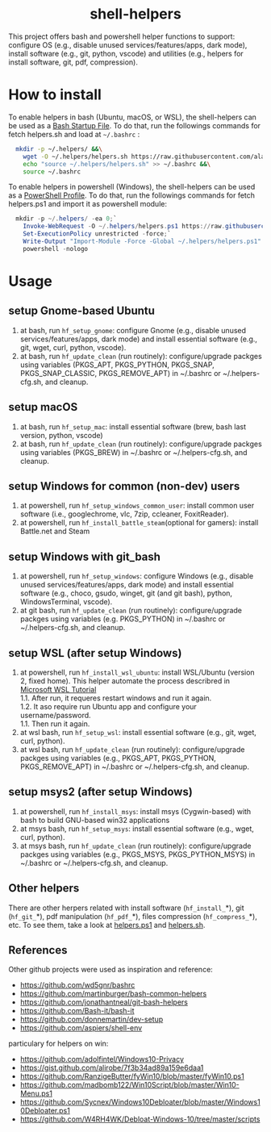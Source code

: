<h1 align="center">shell-helpers</h1>

This project offers bash and powershell helper functions to support: configure OS (e.g., disable unused services/features/apps, dark mode), install software (e.g.,  git, python, vscode) and utilities (e.g., helpers for install software, git, pdf, compression).

# How to install

To enable helpers in bash (Ubuntu, macOS, or WSL), the shell-helpers can be used as a [Bash Startup File](https://www.gnu.org/software/bash/manual/html_node/Bash-Startup-Files.html). To do that, run the followings commands for fetch helpers.sh and load at `~/.bashrc` :

``` bash
  mkdir -p ~/.helpers/ &&\
    wget -O ~/.helpers/helpers.sh https://raw.githubusercontent.com/alanlivio/shell-helpers/master/helpers.sh &&\
    echo "source ~/.helpers/helpers.sh" >> ~/.bashrc &&\
    source ~/.bashrc
  ```

To enable helpers in powershell (Windows), the shell-helpers can be used as a [PowerShell Profile](https://docs.microsoft.com/en-us/powershell/module/microsoft.powershell.core/about/about_profiles?view=powershell-7). To do that, run the followings commands for fetch helpers.ps1 and import it as powershell module:

``` powershell
  mkdir -p ~/.helpers/ -ea 0;`
    Invoke-WebRequest -O ~/.helpers/helpers.ps1 https://raw.githubusercontent.com/alanlivio/shell-helpers/master/helpers.ps1;`
    Set-ExecutionPolicy unrestricted -force;`
    Write-Output "Import-Module -Force -Global ~/.helpers/helpers.ps1" > $Profile.AllUsersAllHosts;`
    powershell -nologo
  ```

# Usage

## setup Gnome-based Ubuntu

1. at bash, run `hf_setup_gnome`: configure Gnome (e.g., disable unused services/features/apps, dark mode) and install essential software (e.g., git, wget, curl, python, vscode).
2. at bash, run `hf_update_clean` (run routinely): configure/upgrade packges using variables (PKGS_APT, PKGS_PYTHON, PKGS_SNAP, PKGS_SNAP_CLASSIC, PKGS_REMOVE_APT) in ~/.bashrc or ~/.helpers-cfg.sh, and cleanup.

## setup macOS

1. at bash, run `hf_setup_mac`: install essential software (brew, bash last version, python, vscode)
2. at bash, run `hf_update_clean` (run routinely): configure/upgrade packges using variables (PKGS_BREW) in ~/.bashrc or ~/.helpers-cfg.sh, and cleanup.

## setup Windows for common (non-dev) users

1. at powershell, run `hf_setup_windows_common_user`: install common user software (i.e., googlechrome, vlc, 7zip, ccleaner, FoxitReader).
2. at powershell, run `hf_install_battle_steam`(optional for gamers): install Battle.net and Steam

## setup Windows with git_bash

1. at powershell, run `hf_setup_windows`: configure Windows (e.g., disable unused services/features/apps, dark mode) and install essential software (e.g., choco, gsudo, winget, git (and git bash), python, WindowsTerminal, vscode).
2. at git bash, run `hf_update_clean` (run routinely): configure/upgrade packges using variables (e.g. PKGS_PYTHON) in ~/.bashrc or ~/.helpers-cfg.sh, and cleanup.

## setup WSL (after setup Windows)

1. at powershell, run `hf_install_wsl_ubuntu`: install WSL/Ubuntu (version 2, fixed home). This helper automate the process describred in [Microsoft WSL Tutorial](https://docs.microsoft.com/en-us/windows/wsl/wsl2-install)  
  1.1. After run, it requeres restart windows and run it again.  
  1.2. It aso require run Ubuntu app and configure your username/password.  
  1.1. Then run it again.
2. at wsl bash, run `hf_setup_wsl`: install essential software (e.g., git, wget, curl, python).
3. at wsl bash, run `hf_update_clean` (run routinely): configure/upgrade packges using variables (e.g., PKGS_APT, PKGS_PYTHON, PKGS_REMOVE_APT) in ~/.bashrc or ~/.helpers-cfg.sh, and cleanup.

## setup msys2 (after setup Windows)

1. at powershell, run `hf_install_msys`: install msys (Cygwin-based) with bash to build GNU-based win32 applications
2. at msys bash, run `hf_setup_msys`: install essential software (e.g., wget, curl, python).
3. at msys bash, run `hf_update_clean` (run routinely): configure/upgrade packges using variables (e.g., PKGS_MSYS, PKGS_PYTHON_MSYS) in ~/.bashrc or ~/.helpers-cfg.sh, and cleanup.

## Other helpers

There are other herpers related with install software (`hf_install_`\*), git (`hf_git_`\*), pdf manipulation (`hf_pdf_`\*), files compression (`hf_compress_`\*), etc. To see them, take a look at [helpers.ps1](helpers.ps1) and [helpers.sh](helpers.sh).

## References

Other github projects were used as inspiration and reference:

* https://github.com/wd5gnr/bashrc
* https://github.com/martinburger/bash-common-helpers
* https://github.com/jonathantneal/git-bash-helpers
* https://github.com/Bash-it/bash-it
* https://github.com/donnemartin/dev-setup
* https://github.com/aspiers/shell-env

particulary for helpers on win:

+ https://github.com/adolfintel/Windows10-Privacy
+ https://gist.github.com/alirobe/7f3b34ad89a159e6daa1
+ https://github.com/RanzigeButter/fyWin10/blob/master/fyWin10.ps1
+ https://github.com/madbomb122/Win10Script/blob/master/Win10-Menu.ps1
+ https://github.com/Sycnex/Windows10Debloater/blob/master/Windows10Debloater.ps1
+ https://github.com/W4RH4WK/Debloat-Windows-10/tree/master/scripts
